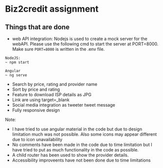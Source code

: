 # Biz2credit assignment

## Things that are done
- web API integration:  Nodejs is used to create a mock server for the webAPI. Please use the following cmd to start the server at PORT=8000. Make sure `PORT=8000` is written in the .env file.
```
NodeJS:
~ npm start

Angular
~ ng serve
```
- Search by price, rating and provider name
- Sort by price and rating
- Feature to download ISP details as JPG
- Link are using target=_blank
- Social media integration as tweeter tweet message
- Fully responsive design


Note:
- I have tried to use angular material in the code but due to design limitation much was not possible. Also some icons may appear different due to icon unavailability
- No comments have been made in the code due to time limitation but I have tried to put as much functionality in the code as possible.
- A child router has been used to show the provider details.
- Accessibility improveents have not been done due to time limitations


